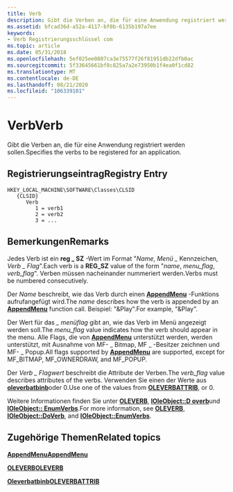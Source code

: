 ```yaml
---
title: Verb
description: Gibt die Verben an, die für eine Anwendung registriert werden sollen.
ms.assetid: bfcad36d-a52a-4117-bf0b-6135b197a7ee
keywords:
- Verb Registrierungsschlüssel com
ms.topic: article
ms.date: 05/31/2018
ms.openlocfilehash: 5ef025ee0807ca3e75577f26f81951db22dfb0ac
ms.sourcegitcommit: 5f33645661bf8c825a7a2e73950b1f4ea0f1cd82
ms.translationtype: MT
ms.contentlocale: de-DE
ms.lasthandoff: 08/21/2020
ms.locfileid: "106339101"
---
```

# <a name="verb"></a><span data-ttu-id="b562a-104">Verb</span><span class="sxs-lookup"><span data-stu-id="b562a-104">Verb</span></span>

<span data-ttu-id="b562a-105">Gibt die Verben an, die für eine Anwendung registriert werden sollen.</span><span class="sxs-lookup"><span data-stu-id="b562a-105">Specifies the verbs to be registered for an application.</span></span>

## <a name="registry-entry"></a><span data-ttu-id="b562a-106">Registrierungseintrag</span><span class="sxs-lookup"><span data-stu-id="b562a-106">Registry Entry</span></span>

```
HKEY_LOCAL_MACHINE\SOFTWARE\Classes\CLSID
   {CLSID}
      Verb
         1 = verb1
         2 = verb2
         3 = ...
```

## <a name="remarks"></a><span data-ttu-id="b562a-107">Bemerkungen</span><span class="sxs-lookup"><span data-stu-id="b562a-107">Remarks</span></span>

<span data-ttu-id="b562a-108">Jedes Verb ist ein **reg \_ SZ** -Wert im Format "*Name*, *Menü \_* Kennzeichen, *Verb \_ Flag*".</span><span class="sxs-lookup"><span data-stu-id="b562a-108">Each verb is a **REG\_SZ** value of the form "*name*, *menu\_flag*, *verb\_flag*".</span></span> <span data-ttu-id="b562a-109">Verben müssen nacheinander nummeriert werden.</span><span class="sxs-lookup"><span data-stu-id="b562a-109">Verbs must be numbered consecutively.</span></span>

<span data-ttu-id="b562a-110">Der *Name* beschreibt, wie das Verb durch einen [**AppendMenu**](/windows/win32/api/winuser/nf-winuser-appendmenua) -Funktions aufrufangefügt wird.</span><span class="sxs-lookup"><span data-stu-id="b562a-110">The *name* describes how the verb is appended by an [**AppendMenu**](/windows/win32/api/winuser/nf-winuser-appendmenua) function call.</span></span> <span data-ttu-id="b562a-111">Beispiel: "&Play".</span><span class="sxs-lookup"><span data-stu-id="b562a-111">For example, "&Play".</span></span>

<span data-ttu-id="b562a-112">Der Wert für das *\_ menüflag* gibt an, wie das Verb im Menü angezeigt werden soll.</span><span class="sxs-lookup"><span data-stu-id="b562a-112">The *menu\_flag* value indicates how the verb should appear in the menu.</span></span> <span data-ttu-id="b562a-113">Alle Flags, die von [**AppendMenu**](/windows/win32/api/winuser/nf-winuser-appendmenua) unterstützt werden, werden unterstützt, mit Ausnahme von MF- \_ Bitmap, MF \_ -Besitzer zeichnen und MF- \_ Popup.</span><span class="sxs-lookup"><span data-stu-id="b562a-113">All flags supported by [**AppendMenu**](/windows/win32/api/winuser/nf-winuser-appendmenua) are supported, except for MF\_BITMAP, MF\_OWNERDRAW, and MF\_POPUP.</span></span>

<span data-ttu-id="b562a-114">Der *Verb \_ Flagwert* beschreibt die Attribute der Verben.</span><span class="sxs-lookup"><span data-stu-id="b562a-114">The *verb\_flag* value describes attributes of the verbs.</span></span> <span data-ttu-id="b562a-115">Verwenden Sie einen der Werte aus [**oleverbatbinb**](/windows/win32/api/oleidl/ne-oleidl-oleverbattrib)oder 0.</span><span class="sxs-lookup"><span data-stu-id="b562a-115">Use one of the values from [**OLEVERBATTRIB**](/windows/win32/api/oleidl/ne-oleidl-oleverbattrib), or 0.</span></span>

<span data-ttu-id="b562a-116">Weitere Informationen finden Sie unter [**OLEVERB**](/windows/win32/api/oleidl/ns-oleidl-oleverb), [**IOleObject::D overb**](/windows/desktop/api/OleIdl/nf-oleidl-ioleobject-doverb)und [**IOleObject:: EnumVerbs**](/windows/desktop/api/OleIdl/nf-oleidl-ioleobject-enumverbs).</span><span class="sxs-lookup"><span data-stu-id="b562a-116">For more information, see [**OLEVERB**](/windows/win32/api/oleidl/ns-oleidl-oleverb), [**IOleObject::DoVerb**](/windows/desktop/api/OleIdl/nf-oleidl-ioleobject-doverb), and [**IOleObject::EnumVerbs**](/windows/desktop/api/OleIdl/nf-oleidl-ioleobject-enumverbs).</span></span>

## <a name="related-topics"></a><span data-ttu-id="b562a-117">Zugehörige Themen</span><span class="sxs-lookup"><span data-stu-id="b562a-117">Related topics</span></span>

<dl> <dt>

[<span data-ttu-id="b562a-118">**AppendMenu**</span><span class="sxs-lookup"><span data-stu-id="b562a-118">**AppendMenu**</span></span>](/windows/win32/api/winuser/nf-winuser-appendmenua)
</dt> <dt>

[<span data-ttu-id="b562a-119">**OLEVERB**</span><span class="sxs-lookup"><span data-stu-id="b562a-119">**OLEVERB**</span></span>](/windows/win32/api/oleidl/ns-oleidl-oleverb)
</dt> <dt>

[<span data-ttu-id="b562a-120">**Oleverbatbinb**</span><span class="sxs-lookup"><span data-stu-id="b562a-120">**OLEVERBATTRIB**</span></span>](/windows/win32/api/oleidl/ne-oleidl-oleverbattrib)
</dt> </dl>

 

 